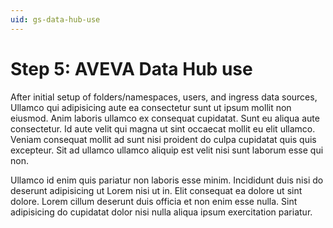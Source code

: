 ```yaml
---
uid: gs-data-hub-use
---
```


# Step 5: AVEVA Data Hub use

After initial setup of folders/namespaces, users, and ingress data sources, Ullamco qui adipisicing aute ea consectetur sunt ut ipsum mollit non eiusmod. Anim laboris ullamco ex consequat cupidatat. Sunt eu aliqua aute consectetur. Id aute velit qui magna ut sint occaecat mollit eu elit ullamco. Veniam consequat mollit ad sunt nisi proident do culpa cupidatat quis quis excepteur. Sit ad ullamco ullamco aliquip est velit nisi sunt laborum esse qui non.

Ullamco id enim quis pariatur non laboris esse minim. Incididunt duis nisi do deserunt adipisicing ut Lorem nisi ut in. Elit consequat ea dolore ut sint dolore. Lorem cillum deserunt duis officia et non enim esse nulla. Sint adipisicing do cupidatat dolor nisi nulla aliqua ipsum exercitation pariatur.